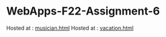 # WebApps-F22-Assignment-6
Hosted at : [musician.html]( https://44-563-web-apps-f22.github.io/44563-webapps-assignment-6-adithya264/musician.html)
Hosted at : [vacation.html]( https://44-563-web-apps-f22.github.io/44563-webapps-assignment-6-adithya264/vacation.html)
